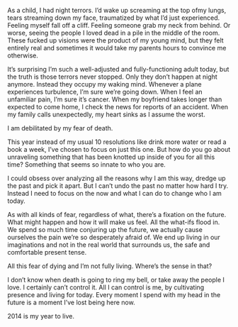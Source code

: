 

As a child, I had night terrors. I’d wake up screaming at the top ofmy lungs, tears streaming down my face,
traumatized by what I’d just experienced. Feeling myself fall off a cliff. Feeling someone grab my neck from
behind. Or worse, seeing the people I loved dead in a pile in the middle of the room. These fucked up visions
were the product of my young mind, but they felt entirely real and sometimes it would take my parents hours to
convince me otherwise.  

It’s surprising I’m such a well-adjusted and fully-functioning adult today, but the truth is those terrors
never stopped. Only they don’t happen at night anymore. Instead they occupy my waking mind. Whenever a plane
experiences turbulence, I’m sure we’re going down. When I feel an unfamiliar pain, I’m sure it’s
cancer. When my boyfriend takes longer than expected to come home, I check the news for reports of an
accident. When my family calls unexpectedly, my heart sinks as I assume the worst. 

I am debilitated by my fear of death. 

This year instead of my usual 10 resolutions like drink more water or read a book a week, I’ve chosen to
focus on just this one. But how do you go about unraveling something that has been knotted up inside of you
for all this time? Something that seems so innate to who you are.  

I could obsess over analyzing all the reasons why I am this way, dredge up the past and pick it apart. But I
can’t undo the past no matter how hard I try. Instead I need to focus on the now and what I can do to change
who I am today.  

As with all kinds of fear, regardless of what, there’s a fixation on the future. What might happen and how
it will make us feel. All the what-ifs flood in. We spend so much time conjuring up the future, we actually
cause ourselves the pain we’re so desperately afraid of. We end up living in our imaginations and not in the
real world that surrounds us, the safe and comfortable present tense. 

All this fear of dying and I’m not fully living. Where’s the sense in that? 

I don’t know when death is going to ring my bell, or take away the people I love. I certainly can’t
control it. All I can control is me, by cultivating presence and living for today. Every moment I spend with
my head in the future is a moment I’ve lost being here now. 

2014 is my year to live.